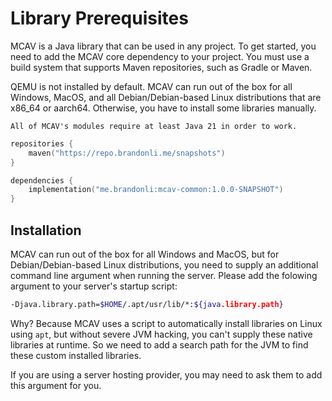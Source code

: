 # Library Prerequisites

MCAV is a Java library that can be used in any project. To get started, you need to add the MCAV core dependency to your
project. You must use a build system that supports Maven repositories, such as Gradle or Maven.

QEMU is not installed by default. MCAV can run out of the box for all Windows, MacOS, and all Debian/Debian-based
Linux distributions that are x86_64 or aarch64. Otherwise, you have to install some libraries manually.

```{note}
All of MCAV's modules require at least Java 21 in order to work.
```

```kotlin
repositories {
    maven("https://repo.brandonli.me/snapshots")
}
```

```kotlin
dependencies {
    implementation("me.brandonli:mcav-common:1.0.0-SNAPSHOT")
}
```

## Installation

MCAV can run out of the box for all Windows and MacOS, but for Debian/Debian-based Linux distributions, you need to supply
an additional command line argument when running the server. Please add the folowing argument to your server's startup script:

```bash
-Djava.library.path=$HOME/.apt/usr/lib/*:${java.library.path}
```

Why? Because MCAV uses a script to automatically install libraries on Linux using `apt`, but without severe JVM hacking,
you can't supply these native libraries at runtime. So we need to add a search path for the JVM to find these custom
installed libraries.

If you are using a server hosting provider, you may need to ask them to add this argument for you.